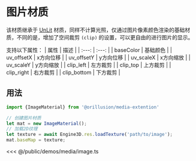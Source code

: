# 图片材质
该材质继承于 [UnLit](../graphics/materials.md#unlit-材质) 材质，同样不计算光照，仅通过图片像素颜色渲染的基础材质，不同的是，增加了空间裁剪 `(clip)` 的设置，可以更自由的进行图片的显示。

支持以下属性：
| 属性 | 描述 |
| :---: | :---: |
| baseColor | 基础颜色 |
| uv_offsetX | x方向位移 |
| uv_offsetY | y方向位移 |
| uv_scaleX | x方向缩放 |
| uv_scaleY | y方向缩放 |
| clip_left | 左方裁剪 |
| clip_top | 上方裁剪 |
| clip_right | 右方裁剪 |
| clip_bottom | 下方裁剪 |

## 用法
```ts
import {ImageMaterial} from '@orillusion/media-extention'

// 创建图片材质
let mat = new ImageMaterial();
// 加载2D纹理
let texture = await Engine3D.res.loadTexture('path/to/image');
mat.baseMap = texture;
```

<Demo :height="300" src="/demos/media/image.ts"></Demo>

<<< @/public/demos/media/image.ts